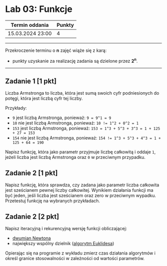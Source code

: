 # Lab 03: Funkcje

| Termin oddania | Punkty     |
|----------------|:-----------|
|    15.03.2024 23:00 |   4        |

--- 
Przekroczenie terminu o **n** zajęć wiąże się z karą:
- punkty uzyskanie za realizację zadania są dzielone przez **2<sup>n</sup>**.

--- 
## Zadanie 1 [1 pkt]
Liczba Armstronga to liczba, która jest sumą swoich cyfr podniesionych do potęgi, która jest liczbą cyfr tej liczby.

Przykłady:

- `9` jest liczbą Armstronga, ponieważ: `9 = 9^1 = 9`
- `10` nie jest liczbą Armstronga, ponieważ: `10 != 1^2 + 0^2 = 1`
- `153` jest liczbą Armstronga, ponieważ: `153 = 1^3 + 5^3 + 3^3 = 1 + 125 + 27 = 153`
- `154` nie jest liczbą Armstronga, ponieważ: `154 != 1^3 + 5^3 + 4^3 = 1 + 125 + 64 = 190`

Napisz funkcję, która jako parametr przyjmuje liczbę całkowitą i oddaje `1`, jeżeli liczba jest liczbą Armstronga oraz `0` w przeciwnym przypadku.

## Zadanie 2 [1 pkt]
Napisz funkcję, która sprawdza, czy zadana jako parametr liczba całkowita jest sześcianem pewnej liczby
całkowitej. Wynikiem działania funkcji ma być jeden, jeśli liczba jest sześcianem oraz zero w przeciwnym wypadku.
Przetestuj funkcję na wybranych przykładach.

## Zadanie 2 [2 pkt]
Napisz iteracyjną i rekurencyjną wersję funkcji obliczającej:
- [dwumian Newtona](https://pl.wikipedia.org/wiki/Symbol_Newtona)
- największy wspólny dzielnik ([algorytm Euklidesa](https://pl.wikipedia.org/wiki/Algorytm_Euklidesa))

Opierając się na programie z wykładu zmierz czas działania algorytmów i określ granice stosowalności w zależności od wartości parametrów.
